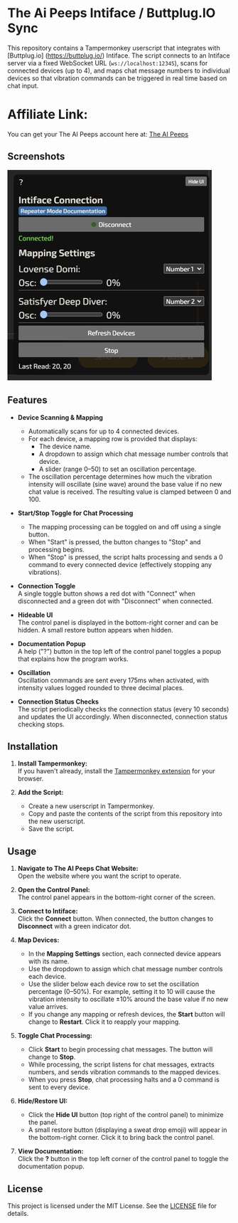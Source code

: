 # The Ai Peeps Intiface / Buttplug.IO Sync

This repository contains a Tampermonkey userscript that integrates with [Buttplug.io] (https://buttplug.io/) Intiface. The script connects to an Intiface server via a fixed WebSocket URL (`ws://localhost:12345`), scans for connected devices (up to 4), and maps chat message numbers to individual devices so that vibration commands can be triggered in real time based on chat input.

# Affiliate Link:
You can get your  The AI Peeps  account here at: [ The AI Peeps ](https://theaipeeps.com?fpr=the-ai-peeps-intiface-sync)

## Screenshots
![Options menu](options_menu.png?raw=true "Title")

## Features

- **Device Scanning & Mapping**  
  - Automatically scans for up to 4 connected devices.
  - For each device, a mapping row is provided that displays:
    - The device name.
    - A dropdown to assign which chat message number controls that device.
    - A slider (range 0–50) to set an oscillation percentage.
  - The oscillation percentage determines how much the vibration intensity will oscillate (sine wave) around the base value if no new chat value is received. The resulting value is clamped between 0 and 100.

- **Start/Stop Toggle for Chat Processing**  
  - The mapping processing can be toggled on and off using a single button.
  - When "Start" is pressed, the button changes to "Stop" and processing begins.
  - When "Stop" is pressed, the script halts processing and sends a 0 command to every connected device (effectively stopping any vibrations).

- **Connection Toggle**  
  A single toggle button shows a red dot with "Connect" when disconnected and a green dot with "Disconnect" when connected.

- **Hideable UI**  
  The control panel is displayed in the bottom-right corner and can be hidden. A small restore button appears when hidden.

- **Documentation Popup**  
  A help ("?") button in the top left of the control panel toggles a popup that explains how the program works.

- **Oscillation**  
  Oscillation commands are sent every 175ms when activated, with intensity values logged rounded to three decimal places.

- **Connection Status Checks**  
  The script periodically checks the connection status (every 10 seconds) and updates the UI accordingly. When disconnected, connection status checking stops.

## Installation

1. **Install Tampermonkey:**  
   If you haven't already, install the [Tampermonkey extension](https://www.tampermonkey.net/) for your browser.

2. **Add the Script:**  
   - Create a new userscript in Tampermonkey.
   - Copy and paste the contents of the script from this repository into the new userscript.
   - Save the script.

## Usage

1. **Navigate to The AI Peeps Chat Website:**  
   Open the website where you want the script to operate.

2. **Open the Control Panel:**  
   The control panel appears in the bottom-right corner of the screen.

3. **Connect to Intiface:**  
   Click the **Connect** button. When connected, the button changes to **Disconnect** with a green indicator dot.

4. **Map Devices:**  
   - In the **Mapping Settings** section, each connected device appears with its name.
   - Use the dropdown to assign which chat message number controls each device.
   - Use the slider below each device row to set the oscillation percentage (0–50%). For example, setting it to 10 will cause the vibration intensity to oscillate ±10% around the base value if no new value arrives.
   - If you change any mapping or refresh devices, the **Start** button will change to **Restart**. Click it to reapply your mapping.

5. **Toggle Chat Processing:**  
   - Click **Start** to begin processing chat messages. The button will change to **Stop**.
   - While processing, the script listens for chat messages, extracts numbers, and sends vibration commands to the mapped devices.
   - When you press **Stop**, chat processing halts and a 0 command is sent to every device.

6. **Hide/Restore UI:**  
   - Click the **Hide UI** button (top right of the control panel) to minimize the panel.
   - A small restore button (displaying a sweat drop emoji) will appear in the bottom-right corner. Click it to bring back the control panel.

7. **View Documentation:**  
   Click the **?** button in the top left corner of the control panel to toggle the documentation popup.



## License

This project is licensed under the MIT License. See the [LICENSE](LICENSE) file for details.
